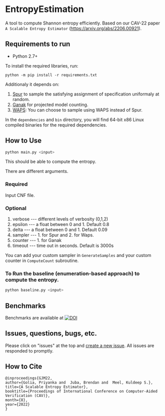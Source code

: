 # EntropyEstimation

A tool to compute Shannon entropy efficiently. Based on our CAV-22 paper `A Scalable Entropy Estimator` (https://arxiv.org/abs/2206.00921).

## Requirements to run

* Python 2.7+

To install the required libraries, run:

```
python -m pip install -r requirements.txt
```

Additionaly it depends on:

1. [Spur](https://github.com/ZaydH/spur) to sample the satisfying assignment of specification uniformaly at random.
2. [Ganak](https://github.com/meelgroup/ganak) for projected model counting.
3. [WAPS](https://github.com/meelgroup/WAPS): You can choose to sample using WAPS instead of Spur.


In the `dependencies` and `bin` directory, you will find 64-bit x86 Linux compiled binaries for the required dependencies.


## How to Use

```bash
python main.py <input> 
```

This should be able to compute the entropy.

There are different arguments.

### Required
Input CNF file.

### Optional
1. verbose --- different levels of verbosity (0,1,2)
2. epsilon --- a float between 0 and 1. Default 0.8
3. delta --- a float between 0 and 1. Default 0.09
4. sampler --- 1. for Spur and 2. for Waps.
5. counter --- 1. for Ganak
6. timeout --- time out in seconds. Default is 3000s

You can add your custom sampler in `GenerateSamples` and your custom counter in `ComputeCount` subroutine.

### To Run the baseline (enumeration-based approach) to compute the entropy.

```bash
python baseline.py <input>
```

## Benchmarks
Benchmarks are available at [![DOI](https://zenodo.org/badge/DOI/10.5281/zenodo.6526072.svg)](https://doi.org/10.5281/zenodo.6526072)

## Issues, questions, bugs, etc.
Please click on "issues" at the top and [create a new issue](https://github.com/meelgroup/EntropyEstimation/issues). All issues are responded to promptly.

## How to Cite
```
@inproceedings{GJM22,
author={Golia, Priyanka and  Juba, Brendan and  Meel, Kuldeep S.},
title={A Scalable Entropy Estimator},
booktitle={Proceedings of International Conference on Computer-Aided Verification (CAV)},
month={8},
year={2022}
}



```
